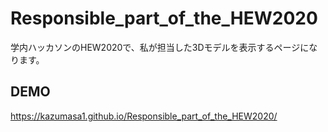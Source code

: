 # Responsible_part_of_the_HEW2020
学内ハッカソンのHEW2020で、私が担当した3Dモデルを表示するページになります。

## DEMO
https://kazumasa1.github.io/Responsible_part_of_the_HEW2020/
